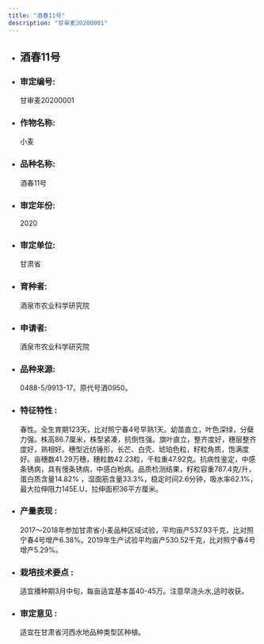 ```yaml
---
title: "酒春11号"
description: "甘审麦20200001"
---
```

* ## 酒春11号
* ###  审定编号:  
   甘审麦20200001

*  ### 作物名称:  
   小麦

*   ###  品种名称: 
    酒春11号

*   ### 审定年份: 
    2020

*   ### 审定单位:  
    甘肃省

*   ### 育种者:  
    酒泉市农业科学研究院

*   ### 申请者:  
    酒泉市农业科学研究院

*   ### 品种来源:  
    0488-5/9913-17。原代号酒0950。

*   ### 特征特性 : 
    春性。全生育期123天，比对照宁春4号早熟1天。幼苗直立，叶色深绿，分蘖力强。株高86.7厘米，株型紧凑，抗倒性强。旗叶直立，整齐度好，穗层整齐度好，熟相好。穗型近纺锤形，长芒、白壳、琥珀色粒，籽粒角质，饱满度好。亩穗数41.29万穗，穗粒数42.23粒，千粒重47.92克。抗病性鉴定，中感条锈病，具有慢条锈病，中感白粉病。品质检测结果，籽粒容重787.4克/升，蛋白质含量14.82% ，湿面筋含量33.3%，稳定时间2.6分钟，吸水率62.1%，最大拉伸阻力145E.U，拉伸面积36平方厘米。

*   ### 产量表现 : 
    2017～2018年参加甘肃省小麦品种区域试验，平均亩产537.93千克，比对照宁春4号增产6.38%。2019年生产试验平均亩产530.52千克，比对照宁春4号增产5.29%。

*   ### 栽培技术要点 : 
    适宜播种期3月中旬，每亩适宜基本苗40-45万。注意早浇头水,适时收获。

*   ### 审定意见 : 
    适宜在甘肃省河西水地品种类型区种植。
